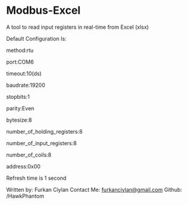 # Modbus-Excel
A tool to read input registers in real-time from Excel (xlsx)

Default Configuration Is: 

method:rtu 

port:COM6 

timeout:10(ds) 

baudrate:19200 

stopbits:1 

parity:Even 

bytesize:8 

number_of_holding_registers:8

number_of_input_registers:8

number_of_coils:8

address:0x00
  
Refresh time is 1 second

Written by: Furkan Ciylan
Contact Me: furkanciylan@gmail.com
Github: /HawkPhantom
